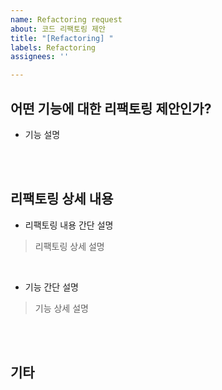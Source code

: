 ```yaml
---
name: Refactoring request
about: 코드 리팩토링 제안
title: "[Refactoring] "
labels: Refactoring
assignees: ''

---
```


## 어떤 기능에 대한 리팩토링 제안인가?
- 기능 설명
<br>
<br>

## 리팩토링 상세 내용
- 리팩토링 내용 간단 설명
> 리팩토링 상세 설명
<br>

- 기능 간단 설명
> 기능 상세 설명
<br>
<br>

## 기타
